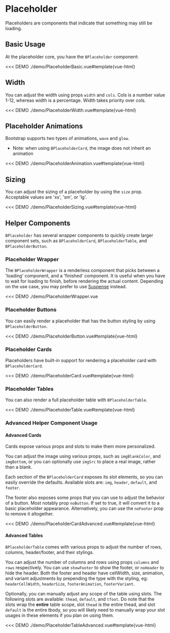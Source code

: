 # Placeholder

<PageHeader>

Placeholders are components that indicate that something may still be loading.

</PageHeader>

## Basic Usage

At the placeholder core, you have the `BPlaceholder` component:

<<< DEMO ./demo/PlaceholderBasic.vue#template{vue-html}

## Width

You can adjust the width using props `width` and `cols`. Cols is a number value 1-12, whereas width is a percentage. Width takes priority over cols.

<<< DEMO ./demo/PlaceholderWidth.vue#template{vue-html}

## Placeholder Animations

Bootstrap supports two types of animations, `wave` and `glow`.

- Note: when using `BPlaceholderCard`, the image does not inherit an animation

<<< DEMO ./demo/PlaceholderAnimation.vue#template{vue-html}

## Sizing

You can adjust the sizing of a placeholder by using the `size` prop. Acceptable values are 'xs', 'sm', or 'lg'.

<<< DEMO ./demo/PlaceholderSizing.vue#template{vue-html}

## Helper Components

`BPlaceholder` has several wrapper components to quickly create larger component sets, such as `BPlaceholderCard`, `BPlaceholderTable`, and `BPlaceholderButton`.

### Placeholder Wrapper

The `BPlaceholderWrapper` is a renderless component that picks between a 'loading' component, and a 'finished' component. It is useful when you have to wait for loading to finish, before rendering the actual content. Depending on the use case, you may prefer to use [Suspense](https://vuejs.org/guide/built-ins/suspense.html) instead.

<<< DEMO ./demo/PlaceholderWrapper.vue

### Placeholder Buttons

You can easily render a placeholder that has the button styling by using `BPlaceholderButton`.

<<< DEMO ./demo/PlaceholderButton.vue#template{vue-html}

### Placeholder Cards

Placeholders have built-in support for rendering a placeholder card with `BPlaceholderCard`.

<<< DEMO ./demo/PlaceholderCard.vue#template{vue-html}

### Placeholder Tables

You can also render a full placeholder table with `BPlaceholderTable`.

<<< DEMO ./demo/PlaceholderTable.vue#template{vue-html}

### Advanced Helper Component Usage

#### Advanced Cards

Cards expose various props and slots to make them more personalized.

You can adjust the image using various props, such as `imgBlankColor`, and `imgBottom`, or you can optionally use `imgSrc` to place a real image, rather than a blank.

Each section of the `BPlaceholderCard` exposes its slot elements, so you can easily override the defaults. Available slots are: `img`, `header`, `default`, and `footer`.

The footer also exposes some props that you can use to adjust the behavior of a button. Most notably prop `noButton`. If set to true, it will convert it to a basic placeholder appearance. Alternatively, you can use the `noFooter` prop to remove it altogether.

<<< DEMO ./demo/PlaceholderCardAdvanced.vue#template{vue-html}

#### Advanced Tables

`BPlaceholderTable` comes with various props to adjust the number of rows, columns, header/footer, and their stylings.

You can adjust the number of columns and rows using props `columns` and `rows` respectively. You can use `showFooter` to show the footer, or `noHeader` to hide the header. Both the footer and header have cellWidth, size, animation, and variant adjustments by prepending the type with the styling, eg: `headerCellWidth`, `headerSize`, `footerAnimation`, `footerVariant`.

Optionally, you can manually adjust any scope of the table using slots. The following slots are available: `thead`, `default`, and `tfoot`. Do note that the slots wrap the **entire** table scope, slot `thead` is the entire thead, and slot `default` is the entire tbody, so you will likely need to manually wrap your slot usages in these elements if you plan on using them.

<<< DEMO ./demo/PlaceholderTableAdvanced.vue#template{vue-html}

<ComponentReference :data="data" />

<script setup lang="ts">
import {data} from '../../data/components/placeholder.data'
</script>
